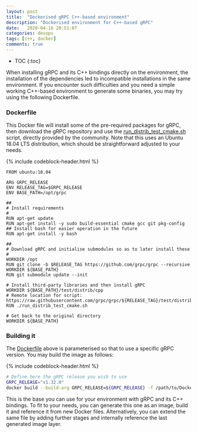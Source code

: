 ```yaml
---
layout: post
title:  "Dockerised gRPC C++-based environment"
description: "Dockerised environment for C++-based gRPC"
date:   2020-04-16 20:51:07
categories: devops
tags: [c++, docker]
comments: true
---
```


* TOC
{:toc}

When installing gRPC and its C++ bindings directly on the environment, the installation of the dependencies led to incompatible installations in the same environment. If you encounter such difficulties and you need a simple working C++-based environment to generate some binaries, you may try using the following Dockerfile.

<!--more-->

### Dockerfile

This Docker file will install some of the pre-required packages for gRPC, then download the gRPC repository and use the [run_distrib_test_cmake.sh](https://github.com/grpc/grpc/blob/master/test/distrib/cpp/run_distrib_test_cmake.sh) script, directly provided by the community. Note that this uses an Ubuntu 18.04 LTS distribution, which should be straightforward adjusted to your needs.

{% include codeblock-header.html %}
```docker
FROM ubuntu:18.04

ARG GRPC_RELEASE
ENV RELEASE_TAG=$GRPC_RELEASE
ENV BASE_PATH=/opt/grpc

##
# Install requirements
#
RUN apt-get update
RUN apt-get install -y sudo build-essential cmake gcc git pkg-config
## Install bash for easier operation in the future
RUN apt-get install -y bash

##
# Download gRPC and initialise submodules so as to later install these
#
WORKDIR /opt
RUN git clone -b $RELEASE_TAG https://github.com/grpc/grpc --recursive
WORKDIR ${BASE_PATH}
RUN git submodule update --init

# Install third-party libraries and then install gRPC
WORKDIR ${BASE_PATH}/test/distrib/cpp
# Remote location for script: https://raw.githubusercontent.com/grpc/grpc/${RELEASE_TAG}/test/distrib/cpp/run_distrib_test_cmake.sh
RUN ./run_distrib_test_cmake.sh

# Get back to the original directory
WORKDIR ${BASE_PATH}
```

### Building it

The [Dockerfile](https://github.com/CarolinaFernandez/grpc-cpp-env/blob/master/docker/Dockerfile) above is parameterised so that to use a specific gRPC version. You may build the image as follows:

{% include codeblock-header.html %}
```bash
# Define here the gRPC release you wish to use
GRPC_RELEASE="v1.32.0"
docker build --build-arg GRPC_RELEASE=${GRPC_RELEASE} -f /path/to/Dockerfile -t grpc-cpp-env:${GRPC_RELEASE} .
```

This is the base you can use for your environment with gRPC and its C++ bindings.
To fit to your needs, you can generate this one as an image, build it and reference it from new Docker files.
Alternatively, you can extend the same file by adding further stages and internally reference the last generated image layer.
